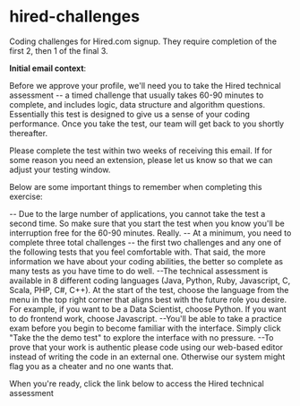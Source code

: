 # hired-challenges
Coding challenges for Hired.com signup.
They require completion of the first 2, then 1 of the final 3.

**Initial email context**:

Before we approve your profile, we'll need you to take the Hired technical assessment -- a timed challenge that usually takes 60-90 minutes to complete, and includes logic, data structure and algorithm questions. Essentially this test is designed to give us a sense of your coding performance. Once you take the test, our team will get back to you shortly thereafter.

Please complete the test within two weeks of receiving this email. If for some reason you need an extension, please let us know so that we can adjust your testing window.

Below are some important things to remember when completing this exercise:

-- Due to the large number of applications, you cannot take the test a second time. So make sure that you start the test when you know you'll be interruption free for the 60-90 minutes. Really. 
-- At a minimum, you need to complete three total challenges -- the first two challenges and any one of the following tests that you feel comfortable with. That said, the more information we have about your coding abilities, the better so complete as many tests as you have time to do well. 
--The technical assessment is available in 8 different coding languages (Java, Python, Ruby, Javascript, C, Scala, PHP, C#, C++). At the start of the test, choose the language from the menu in the top right corner that aligns best with the future role you desire. For example, if you want to be a Data Scientist, choose Python. If you want to do frontend work, choose Javascript. 
--You'll be able to take a practice exam before you begin to become familiar with the interface. Simply click "Take the the demo test" to explore the interface with no pressure. 
--To prove that your work is authentic please code using our web-based editor instead of writing the code in an external one. Otherwise our system might flag you as a cheater and no one wants that.

When you're ready, click the link below to access the Hired technical assessment
